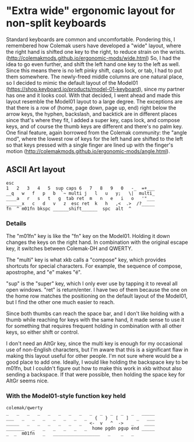 # "Extra wide" ergonomic layout for non-split keyboards

Standard keyboards are common and uncomfortable. Pondering this, I remembered how Colemak users
have developed a "wide" layout, where the right hand is shifted one key to the right,
to reduce strain on the wrists. (http://colemakmods.github.io/ergonomic-mods/wide.html)
So, I had the idea to go even further, and shift the left hand one key to the left as well. 
Since this means there is no left pinky shift, caps lock, or tab, I had to put them somewhere. 
The newly-freed middle columns are one natural place, so I decided to mimic the default layout of 
the Model01 (https://shop.keyboard.io/products/model-01-keyboard), since my partner has one 
and it looks cool. With that decided, I went ahead and made this layout resemble the Model01 
layout to a large degree. The exceptions are that there is a row of (home, page down, page up, end) 
right below the arrow keys, the hyphen, backslash, and backtick are in different places since 
that's where they fit, I added a super key, caps lock, and compose keys, and of course the thumb 
keys are different and there's no palm key. One final feature, again borrowed from the Colemak 
community: the "angle mod", where the lowest row of keys for the left hand are shifted to 
the left so that keys pressed with a single finger are lined up with the finger's motion 
(http://colemakmods.github.io/ergonomic-mods/angle.html).

## ASCII Art layout

```
esc
1   2   3   4   5  sup caps 6   7   8   9   0   -_  =+___
__q   w   f   p   b  `~ multi j   l   u   y;   \|  multi_
____a   r   s   t   g  tab ret  m   n   e   i   o   '"___
______x   c   d   v   z  esc ret  k   h   ,<  .>  /?_____
fn  ^ m01fn bkspc ______shift______  spc  alt  ^
```

### Details

The "m01fn" key is like the "fn" key on the Model01. Holding it down changes the keys on 
the right hand. In combination with the original escape key, it switches between Colemak-DH and QWERTY.

The "multi" key is what xkb calls a "compose" key, which provides shortcuts for special characters. 
For example, the sequence of compose, apostrophe, and "e" makes "é".

"sup" is the "super" key, which I only ever use by tapping it to reveal all open windows. 
"ret" is return/enter. I have two of them because the one on the home row matches 
the positioning on the default layout of the Model01, but I find the other one much easier to reach.

Since both thumbs can reach the space bar, and I don't like holding with a thumb while 
reaching for keys with the same hand, it made sense to use it for something that requires 
frequent holding in combination with all other keys, so either shift or control.

I don't need an AltGr key, since the multi key is enough for my occasional use of non-English 
characters, but I'm aware that this is a significant flaw in making this layout useful for other 
people. I'm not sure where would be a good place to add one. Ideally, I would like holding the 
backspace key to be m01fn, but I couldn't figure out how to make this work in xkb without also 
sending a backspace. If that were possible, then holding the space key for AltGr seems nice.

### With the Model01-style function key held

```
colemak/qwerty
_   _   _   _   _   _   _   _   _   _   _   _   _   _____
___   _   _   _   _   _   _   _   {   }   [   ]   _   ___
_____   _   _   _   _   _   _   <-  v   ^  ->   _    ____
_______   _   _   _   _   _   _  home pgdn pgup end _____
_  _  m01fn   _   __________________   _    _   _
```
